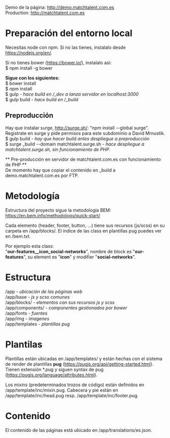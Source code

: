 Demo de la página: http://demo.matchtalent.com.es  
Production: http://matchtalent.com.es

# Preparación del entorno local #

Necesitas node con npm. Si no las tienes, instalalo desde https://nodejs.org/en/.

​Si no tienes bower (https://bower.io/), instalalo asi:  
$ npm install -g bower  

**Sigue con los siguientes:**  
$ bower install  
$ npm install  
$ gulp *- hace build en /_dev a lanza servidor en localhost:3000*  
$ gulp build *- hace build en /_build*  

## Preproducción ##
Hay que instalar surge, http://surge.sh/: "npm install --global surge".  
Registrate en surge y pide permisos para este subdominio a David Mrnustik.  
$ gulp build *- hay que hacer build antes despliegue a preproducción*  
$ surge _build --domain matchtalent.surge.sh *- hace despliegue a matchtalent.surge.sh, sin funcionamiento de PHP.*  

** Pre-producción en servidor de matchtalent.com.es con funcionamiento de PHP **  
De momento hay que copiar el contenido en _build a demo.matchtalent.com.es por FTP.

# Metodología #
Estructura del proyecto sigue la metodología BEM:  
https://en.bem.info/methodology/quick-start/

Cada elemento (header, footer, button, ...) tiene sus recursos (js/scss) en su carpeta en /app/blocks/. El indice de las class en plantillas pug puedes ver en /bem.txt.  

Por ejemplo esta class:  
"**our-features__icon_social-networks**", nombre de block es "**our-features**", su element es "**icon**" y modifier "**social-networks**".

# Estructura #

/app *- ubicación de las páginas web*  
/app/base *- js y scss comunes*  
/app/blocks/ *- elementos con sus recursos js y scss*  
/app/components/ *- componentes gestionados por bower*  
/app/fonts *- fuentes*  
/app/img *- imagenes*  
/app/templates *- plantillas pug*

# Plantilas #

Plantillas están ubicadas en /app/templates/ y están hechas con el sistema de render de plantillas **pug** (https://pugjs.org/api/getting-started.html). Tienen extensión *.pug y siguen syntax de pug (https://pugjs.org/language/attributes.html).  

Los mixins (predeterminados trozos de código) están definidos en /app/template/inc/mixin.pug. Cabecera y pie están en /app/template/inc/head.pug resp. /app/template/inc/footer.pug.

# Contenido #

El contenido de las páginas está ubicado en /app/translations/es.json.